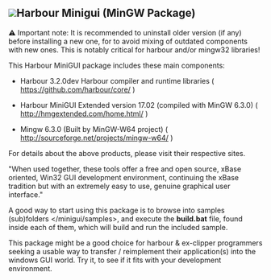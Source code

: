 ![](https://harbour.github.io/art/harbour-button.png)Harbour Minigui (MinGW Package)
-------------------------------

:warning: Important note: It is recommended to uninstall older version (if any) 
before installing a new one, for to avoid mixing of outdated components 
with new ones. This is notably critical for harbour and/or mingw32 libraries!

This Harbour MiniGUI package includes these main components:
	
   - Harbour 3.2.0dev
	  Harbour compiler and runtime libraries
	  ( https://github.com/harbour/core/ )
	
   - Harbour MiniGUI Extended version 17.02 (compiled with MinGW 6.3.0)
	  ( http://hmgextended.com/home.html/ )
	
   - Mingw 6.3.0 (Built by MinGW-W64 project)
	  ( http://sourceforge.net/projects/mingw-w64/ )

For details about the above products, please visit their respective sites.
	
"When used together, these tools offer a free and open source, xBase oriented, 
Win32 GUI development environment, continuing the xBase tradition but with
an extremely easy to use, genuine graphical user interface."

A good way to start using this package is to browse into samples (sub)folders </minigui/samples>,
and execute the **build.bat** file, found inside each of them, which will build and run the included sample.  

This package might be a good choice for harbour & ex-clipper programmers seeking 
a usable way to transfer / reimplement their application(s) into the windows GUI world.
Try it, to see if it fits with your development environment.


